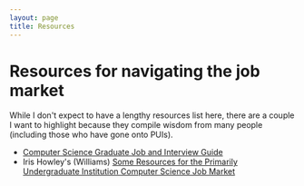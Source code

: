 ```yaml
---
layout: page
title: Resources
---
```


# Resources for navigating the job market
While I don't expect to have a lengthy resources list here, there are a couple I want to highlight because they compile wisdom from many people (including those who have gone onto PUIs).
- [Computer Science Graduate Job and Interview Guide](https://csguides.github.io/grad-job-guide/)
- Iris Howley's (Williams) [Some Resources for the Primarily Undergraduate Institution Computer Science Job Market](https://docs.google.com/document/d/1JGyp7_NJKDAjCpsm8Z5_lty0P76jk3bhPPMdQJaF0nw/edit?usp=sharing)